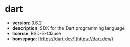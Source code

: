 # dart

- **version**: 3.6.2
- **description**: SDK for the Dart programming language
- **license**: BSD-3-Clause
- **homepage**: [https://dart.dev/](https://dart.dev/)

